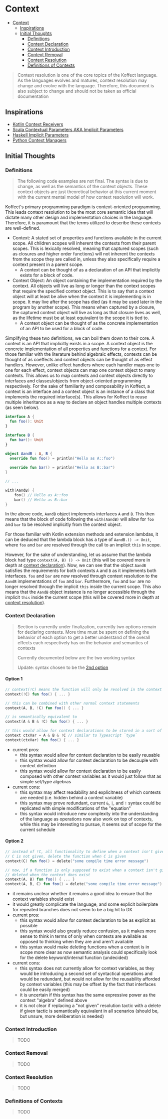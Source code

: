 # Context

<!-- TOC -->
* [Context](#context)
  * [Inspirations](#inspirations)
  * [Initial Thoughts](#initial-thoughts)
    * [Definitions](#definitions)
    * [Context Declaration](#context-declaration)
    * [Context Introduction](#context-introduction)
    * [Context Removal](#context-removal)
    * [Context Resolution](#context-resolution)
    * [Definitions of Contexts](#definitions-of-contexts)
<!-- TOC -->

> Context resolution is one of the core topics of the Koffect language. As the languages evolves and matures, context 
> resolution may change and evolve with the language. Therefore, this document is also subject to change and should not 
> be taken as official documentation

## Inspirations

- [Kotlin Context Receivers](https://github.com/Kotlin/KEEP/blob/master/proposals/context-receivers.md)
- [Scala Contextual Parameters AKA Implicit Parameters](https://docs.scala-lang.org/tour/implicit-parameters.html)
- [Haskell Implicit Parameters](https://ghc.gitlab.haskell.org/ghc/doc/users_guide/exts/implicit_parameters.html)
- [Python Context Managers](https://docs.python.org/3/reference/datamodel.html#context-managers)

## Initial Thoughts

### Definitions

> The following code examples are not final. The syntax is due to change, as well as the semantics of the context objects.
> These context objects are just theoretical behavior at this current moment with the current mental model of how context
> resolution will work.

Koffect's primary programming paradigm is context-oriented programming. This leads context resolution to be the most core
semantic idea that will dictate many other design and implementation choices in the language. Therefore, it is paramount
that the terms utilized to describe these contexts are well-defined. 
- Context: A stated set of properties and functions available in the current scope. All children scopes will inherent the
contexts from their parent scopes. This is lexically resolved, meaning that captured scopes (such as closures and higher
order functions) will not inherent the contexts from the scope they are called in, unless they also specifically require
a context present in a parent scope.
  - A context can be thought of as a declaration of an API that implicitly exists for a block of code.
- Context Object: An object containing the implementation required by the context. All objects will live as long or longer
than the context scopes that require the specified context object. This is to say that a context object will at least be
alive when the context it is implementing is in scope. It may live after the scope has died (as it may be used later in 
the program by another scope). This means when captured by a closure, the captured context object will live as long as 
that closure lives as well, as the lifetime must be at least equivalent to the scope it is tied to.
  - A context object can be thought of as the concrete implementation of an API to be used for a block of code.

Simplifying these two definitions, we can boil them down to their core. A context is an API that implicitly exists in a
scope. A context object is the concrete implementation of all properties and functions for a context. For those familiar
with the literature behind algebraic effects, contexts can be thought of as coeffects and context objects can be thought
of as effect handlers. However, unlike effect handlers where each handler maps one to one for each effect, context objects
can map one context object to many contexts. This allows us to map contexts and context objects directly to interfaces 
and classes/objects from object-oriented programming respectively. For the sake of familiarity and composability in Koffect,
a context is an interface and a context object is an instance of a class that implements the required interface(s). This
allows for Koffect to reuse multiple inheritance as a way to declare an object handles multiple contexts (as seen below).

```kotlin
interface A {
  fun foo(): Unit
}

interface B {
  fun bar(): Unit
}

object AandB : A, B {
  override fun foo() = println("Hello as A::foo")
  
  override fun bar() = println("Hello as B::bar")
}

// ...

with(AandB) {
    foo() // Hello as A::foo
    bar() // Hello as B::bar
}
```
In the above code, `AandB` object implements interfaces `A` and `B`. This then means that the block of code following the
`with(AandB)` will allow for `foo` and `bar` to be resolved implicitly from the context object. 

For those familiar with Kotlin extension methods and extension lambdas, it can be deduced that the lambda block has a 
type of `AandB.() -> Unit`, where `foo` and `bar` are resolved through the call to an implicit `this` in scope. 

However, for the sake of understanding, let us assume that the lambda block had type `context(A, B) () -> Unit` (this 
will be covered more in depth at [context declaration](#context-declaration)). Now, we can see that the object `AandB` 
satisfies the requirements for both contexts `A` and `B` as it implements both interfaces. `foo` and `bar` are now 
resolved through context resolution to the `AandB` implementations of `foo` and `bar`. Furthermore, `foo` and `bar` are 
no longer resolved through the implicit `this` inside the current scope. This also means that the `AandB` object instance
is no longer accessible through the implicit `this` inside the current scope (this will be covered more in depth at
[context resolution](#context-resolution)).

### Context Declaration

> Section is currently under finalization, currently two options remain for declaring contexts.
> More time must be spent on defining the behavior of each option to get a better understand of the 
> overall effects each respectively has on the behavior and semantics of contexts
> 
> Currently documented below are the two working syntax
> 
> Update: syntax chosen to be the [2nd option](#option-2-)

#### Option 1
```kotlin
// context(!C) means the function will only be resolved in the context if C is not given
context(!C) fun foo() { ... }

// this can be combined with other normal context statements
context(A, B, !C) fun foo() { ... }

// is semantically equivalent to
context(A & B & !C) fun foo() { ... }

// this would allow for context declarations to be stored in a sort of context variable
context ctxVar = A & B & !C // similar to Typescript `type`
context(ctxVar) fun foo() { ... }
```
- current pros:
  - this syntax would allow for context declaration to be easily reusable 
  - this syntax would allow for context declaration to be decouple with context definition 
  - this syntax would allow for context declaration to be easily composed with other context variables 
  as it would just follow that as simple set/type algebras
- current cons:
  - this syntax may affect readability and explicitness of which contexts are needed 
  (i.e. hidden behind a context variable)
  - this syntax may prove redundant, current `&`, `|`, and `!` syntax could be replicated with simple 
  modifications of the "equation"
  - this syntax would introduce new complexity into the understanding of the language as operations now 
  also work on top of contexts, while this may be interesting to pursue, it seems out of scope for the current schedule

#### Option 2 

```kotlin
// instead of !C, all functionality to define when a context isn't given is instead of defining the function when
// C is not given, delete the function when C is given
context(C) fun foo() = delete("some compile time error message")

// now, if a function is only supposed to exist when a context isn't given, the function should just be defined to be
// deleted when the context does exist
context(A, B) fun foo() { ... }
context(A, B, C) fun foo() = delete("some compile time error message")
```
- it remains unclear whether it remains a good idea to ensure that the context variables should exist
- it would greatly complicate the language, and some explicit boilerplate for repeated branches does not seem 
to be a big hit to DX
- current pros:
  - this syntax would allow for context declaration to be as explicit as possible 
  - this syntax would also greatly reduce confusion, as it makes more sense to think in terms of only when contexts 
  are available as opposed to thinking when they are and aren't available 
  - this syntax would make deleting functions when a context is in scope more clear as now semantic analysis could 
  specifically look for the delete keyword/internal function (undecided)
- current cons:
  - this syntax does not currently allow for context variables, as they would be introducing a second set of 
  syntactical operations and would be redundant, but would not allow for the reusability afforded by context 
  variables (this may be offset by the fact that interfaces could be easily merged)
  - it is uncertain if this syntax has the same expressive power as the context "algebra" defined above 
  - it is not clear if replacing a "not given" resolution tactic with a delete if given tactic is semantically 
  equivalent in all scenarios (should be, but unsure, more deliberation is needed)

### Context Introduction

> TODO

### Context Removal

> TODO

### Context Resolution

> TODO

### Definitions of Contexts

> TODO